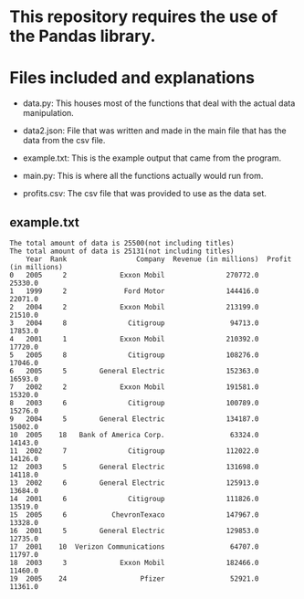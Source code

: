 # This repository requires the use of the Pandas library.

# Files included and explanations

* data.py: This houses most of the functions that deal with the actual data manipulation.

* data2.json: File that was written and made in the main file that has the data from the csv file. 

* example.txt: This is the example output that came from the program.

* main.py: This is where all the functions actually would run from.

* profits.csv: The csv file that was provided to use as the data set.


## example.txt

```
The total amount of data is 25500(not including titles)
The total amount of data is 25131(not including titles)
    Year  Rank                 Company  Revenue (in millions)  Profit (in millions)
0   2005     2             Exxon Mobil               270772.0               25330.0
1   1999     2              Ford Motor               144416.0               22071.0
2   2004     2             Exxon Mobil               213199.0               21510.0
3   2004     8               Citigroup                94713.0               17853.0
4   2001     1             Exxon Mobil               210392.0               17720.0
5   2005     8               Citigroup               108276.0               17046.0
6   2005     5        General Electric               152363.0               16593.0
7   2002     2             Exxon Mobil               191581.0               15320.0
8   2003     6               Citigroup               100789.0               15276.0
9   2004     5        General Electric               134187.0               15002.0
10  2005    18   Bank of America Corp.                63324.0               14143.0
11  2002     7               Citigroup               112022.0               14126.0
12  2003     5        General Electric               131698.0               14118.0
13  2002     6        General Electric               125913.0               13684.0
14  2001     6               Citigroup               111826.0               13519.0
15  2005     6           ChevronTexaco               147967.0               13328.0
16  2001     5        General Electric               129853.0               12735.0
17  2001    10  Verizon Communications                64707.0               11797.0
18  2003     3             Exxon Mobil               182466.0               11460.0
19  2005    24                  Pfizer                52921.0               11361.0
```